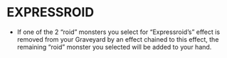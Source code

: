 
# EXPRESSROID

*   If one of the 2 “roid” monsters you select for “Expressroid’s” effect is removed from your Graveyard by an effect chained to this effect, the remaining “roid” monster you selected will be added to your hand.

